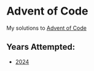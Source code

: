 # Advent of Code
 My solutions to [Advent of Code](https://adventofcode.com)

## Years Attempted:
 - [2024](https://adventofcode.com/2024)
